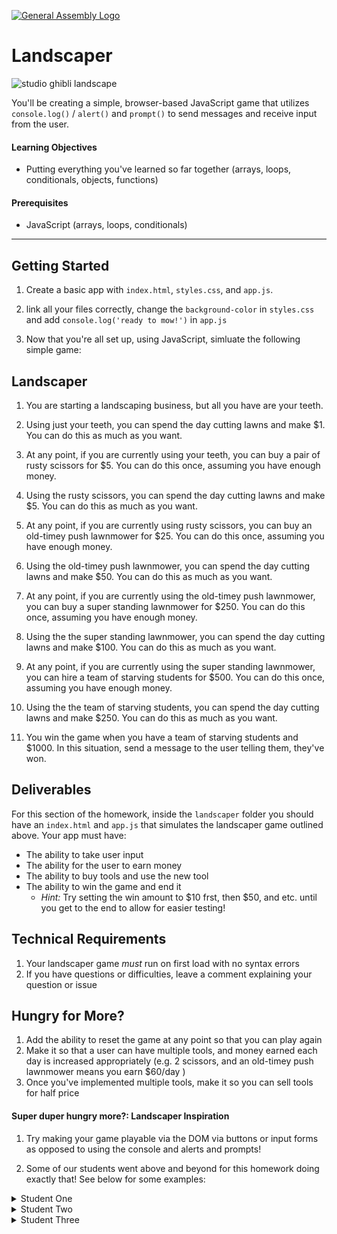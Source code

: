 [![General Assembly Logo](https://camo.githubusercontent.com/1a91b05b8f4d44b5bbfb83abac2b0996d8e26c92/687474703a2f2f692e696d6775722e636f6d2f6b6538555354712e706e67)](https://generalassemb.ly)

# Landscaper

![studio ghibli landscape](https://peakmemory.files.wordpress.com/2014/06/cliufqx.jpg)

You'll be creating a simple, browser-based JavaScript game that utilizes `console.log()` / `alert()` and `prompt()` to send messages and receive input from the user.

#### Learning Objectives

- Putting everything you've learned so far together (arrays, loops, conditionals, objects, functions)

#### Prerequisites

- JavaScript (arrays, loops, conditionals)

---

## Getting Started

1. Create a basic app with `index.html`, `styles.css`, and `app.js`.

1. link all your files correctly, change the `background-color` in `styles.css` and add `console.log('ready to mow!')` in `app.js`

1. Now that you're all set up, using JavaScript, simluate the following simple game:  

## Landscaper

1. You are starting a landscaping business, but all you have are your teeth.
1. Using just your teeth, you can spend the day cutting lawns and make $1.  You can do this as much as you want.

1. At any point, if you are currently using your teeth, you can buy a pair of rusty scissors for $5.  You can do this once, assuming you have enough money.

1. Using the rusty scissors, you can spend the day cutting lawns and make $5.  You can do this as much as you want.

1. At any point, if you are currently using rusty scissors, you can buy an old-timey push lawnmower for $25.  You can do this once, assuming you have enough money.

1. Using the old-timey push lawnmower, you can spend the day cutting lawns and make $50.  You can do this as much as you want.

1. At any point, if you are currently using the old-timey push lawnmower, you can buy a super standing lawnmower for $250.  You can do this once, assuming you have enough money.

1. Using the the super standing lawnmower, you can spend the day cutting lawns and make $100.  You can do this as much as you want.

1. At any point, if you are currently using the super standing lawnmower, you can hire a team of starving students for $500.  You can do this once, assuming you have enough money.

1. Using the the team of starving students, you can spend the day cutting lawns and make $250.  You can do this as much as you want.

1. You win the game when you have a team of starving students and $1000.  In this situation, send a message to the user telling them, they've won.


## Deliverables

For this section of the homework, inside the `landscaper` folder you should have an `index.html` and `app.js` that simulates the landscaper game outlined above. Your app must have:

- The ability to take user input
- The ability for the user to earn money
- The ability to buy tools and use the new tool
- The ability to win the game and end it
    - _Hint:_ Try setting the win amount to $10 frst, then $50, and etc. until you get to the end to allow for easier testing!

## Technical Requirements
1. Your landscaper game *must* run on first load with no syntax errors
1. If you have questions or difficulties, leave a comment explaining your question or issue

## Hungry for More?

1. Add the ability to reset the game at any point so that you can play again
1. Make it so that a user can have multiple tools, and money earned each day is increased appropriately (e.g. 2 scissors, and an old-timey push lawnmower means you earn $60/day )
1. Once you've implemented multiple tools, make it so you can sell tools for half price

#### Super duper hungry more?: Landscaper Inspiration

1. Try making your game playable via the DOM via buttons or input forms as opposed to using the console and alerts and prompts!

1. Some of our students went above and beyond for this homework doing exactly that! See below for some examples:

<details><summary>Student One</summary>

![first screen](https://i.imgur.com/BABhJ5O.png)

![buying tools](https://i.imgur.com/ocxAvt9.png)

![end](https://i.imgur.com/HY2jU8g.png)
</details>

<details><summary>Student Two</summary>

![first screen](https://i.imgur.com/ekQLWtZ.png)

![options](https://i.imgur.com/txAHwK0.png)

![more options](https://i.imgur.com/o8Dc5tF.png)

![buying tools](https://i.imgur.com/2olGG6o.png)

![more options](https://i.imgur.com/YHLD4Sd.png)

![end](https://i.imgur.com/N9f7BkA.png)
</details>


<details><summary>Student Three</summary>

![](https://i.imgur.com/ClNabWU.jpg)

![](https://i.imgur.com/6xPwych.jpg)

![](https://i.imgur.com/gZpgduf.jpg)
</details>